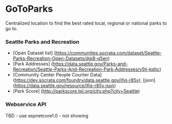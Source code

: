 # GoToParks
Centralized location to find the best rated local, regional or national parks to go to.

### Seattle Parks and Recreation
- [Open Dataset list] (https://communities.socrata.com/dataset/Seattle-Parks-Recreation-Open-Datasets/dgi8-q5en)
- [Park Addresses] (https://data.seattle.gov/Parks-and-Recreation/Seattle-Parks-And-Recreation-Park-Addresses/v5tj-kqhc)
- [Community Center People Counter Data] (https://dev.socrata.com/foundry/data.seattle.gov/ifiq-r85v), [json] (https://data.seattle.gov/resource/ifiq-r85v.json)
- [Park Score] (http://parkscore.tpl.org/city.php?city=Seattle)

### Webservice API
TBD - use aspnetcore1.0 - not showing